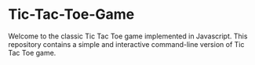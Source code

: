 # Tic-Tac-Toe-Game
Welcome to the classic Tic Tac Toe game implemented in Javascript. This repository contains a simple and interactive command-line version of Tic Tac Toe game. 

